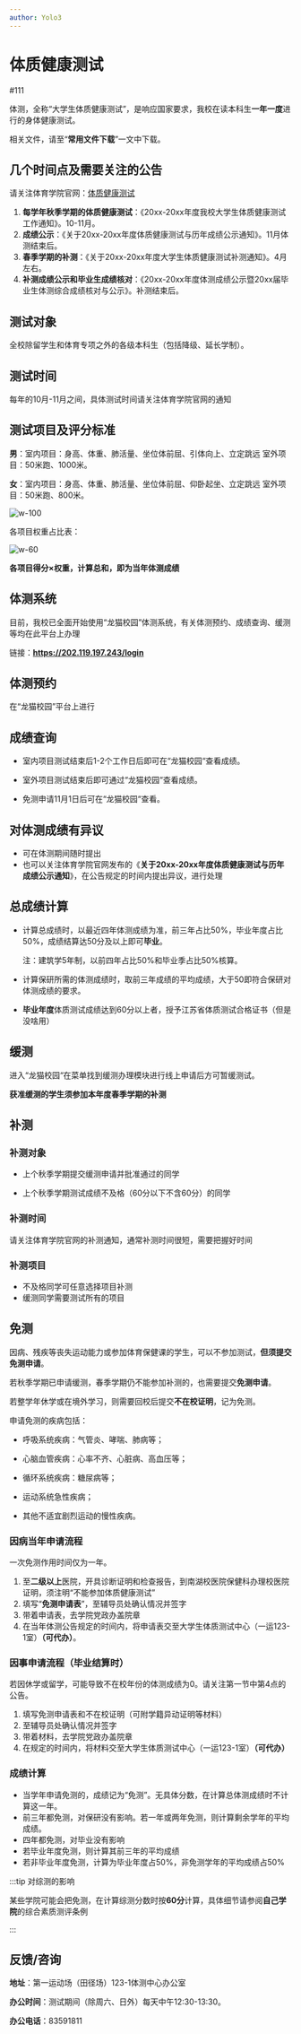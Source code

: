 ```yaml
---
author: Yolo3
---
```


# 体质健康测试

#111

体测，全称“大学生体质健康测试”，是响应国家要求，我校在读本科生**一年一度**进行的身体健康测试。

相关文件，请至“**常用文件下载**”一文中下载。

## 几个时间点及需要关注的公告

请关注体育学院官网：[体质健康测试 ](https://sport.cumt.edu.cn/tzcscx/list.htm)

1. **每学年秋季学期的体质健康测试**：《20xx-20xx年度我校大学生体质健康测试工作通知》。10-11月。
2. **成绩公示**：《关于20xx-20xx年度体质健康测试与历年成绩公示通知》。11月体测结束后。
3. **春季学期的补测**：《关于20xx-20xx年度大学生体质健康测试补测通知》。4月左右。
4. **补测成绩公示和毕业生成绩核对**：《20xx-20xx年度体测成绩公示暨20xx届毕业生体测综合成绩核对与公示》。补测结束后。

## 测试对象

全校除留学生和体育专项之外的各级本科生（包括降级、延长学制）。

## 测试时间

每年的10月-11月之间，具体测试时间请关注体育学院官网的通知

## 测试项目及评分标准

**男**：室内项目：身高、体重、肺活量、坐位体前屈、引体向上、立定跳远  室外项目：50米跑、1000米。

**女**：室内项目：身高、体重、肺活量、坐位体前屈、仰卧起坐、立定跳远  室外项目：50米跑、800米。

![w-100](https://s2.loli.net/2024/10/15/S23bQpDn74kBWT1.png)

各项目权重占比表：

![w-60](https://s2.loli.net/2024/09/23/rNT845H7k6D2BgP.webp)

**各项目得分×权重，计算总和，即为当年体测成绩**

## 体测系统<Badge type="danger" text="校园内网环境" />

目前，我校已全面开始使用“龙猫校园”体测系统，有关体测预约、成绩查询、缓测等均在此平台上办理

链接：**https://202.119.197.243/login**

## 体测预约

在“龙猫校园”平台上进行

## 成绩查询

- 室内项目测试结束后1-2个工作日后即可在“龙猫校园“查看成绩。

- 室外项目测试结束后即可通过“龙猫校园“查看成绩。

- 免测申请11月1日后可在“龙猫校园“查看。

## 对体测成绩有异议

- 可在体测期间随时提出
- 也可以关注体育学院官网发布的《**关于20xx-20xx年度体质健康测试与历年成绩公示通知**》，在公告规定的时间内提出异议，进行处理

## 总成绩计算

- 计算总成绩时，以最近四年体测成绩为准，前三年占比50%，毕业年度占比50%，成绩结算达50分及以上即可**毕业**。

  注：建筑学5年制，以前四年占比50%和毕业季占比50%核算。

- 计算保研所需的体测成绩时，取前三年成绩的平均成绩，大于50即符合保研对体测成绩的要求。

- **毕业年度**体质测试成绩达到60分以上者，授予江苏省体质测试合格证书（但是没啥用）

## 缓测

进入“龙猫校园“在菜单找到缓测办理模块进行线上申请后方可暂缓测试。

**获准缓测的学生须参加本年度春季学期的补测**

## 补测

### 补测对象

- 上个秋季学期提交缓测申请并批准通过的同学

- 上个秋季学期测试成绩不及格（60分以下不含60分）的同学

### 补测时间

请关注体育学院官网的补测通知，通常补测时间很短，需要把握好时间

### 补测项目

- 不及格同学可任意选择项目补测
- 缓测同学需要测试所有的项目

## 免测

因病、残疾等丧失运动能力或参加体育保健课的学生，可以不参加测试，**但须提交免测申请**。

若秋季学期已申请缓测，春季学期仍不能参加补测的，也需要提交**免测申请**。

若整学年休学或在境外学习，则需要回校后提交**不在校证明**，记为免测。

申请免测的疾病包括：

- 呼吸系统疾病：气管炎、哮喘、肺病等；

- 心脑血管疾病：心率不齐、心脏病、高血压等；

- 循环系统疾病：糖尿病等；

- 运动系统急性疾病；

- 其他不适宜剧烈运动的慢性疾病。

### 因病当年申请流程

一次免测作用时间仅为一年。

1. 至**二级以上**医院，开具诊断证明和检查报告，到南湖校医院保健科办理校医院证明，须注明“不能参加体质健康测试”
2. 填写“**免测申请表**”，至辅导员处确认情况并签字
3. 带着申请表，去学院党政办盖院章
4. 在当年体测公告规定的时间内，将申请表交至大学生体质测试中心（一运123-1室）**（可代办）**。

### 因事申请流程（毕业结算时）

若因休学或留学，可能导致不在校年份的体测成绩为0。请关注第一节中第4点的公告。

1. 填写免测申请表和不在校证明（可附学籍异动证明等材料）
2. 至辅导员处确认情况并签字
3. 带着材料，去学院党政办盖院章
4. 在规定的时间内，将材料交至大学生体质测试中心（一运123-1室）**（可代办）**

### 成绩计算

- 当学年申请免测的，成绩记为“免测”。无具体分数，在计算总体测成绩时不计算这一年。
- 前三年都免测，对保研没有影响。若一年或两年免测，则计算剩余学年的平均成绩。
- 四年都免测，对毕业没有影响
- 若毕业年度免测，则计算其前三年的平均成绩
- 若非毕业年度免测，计算为毕业年度占50%，非免测学年的平均成绩占50%

:::tip 对综测的影响

某些学院可能会把免测，在计算综测分数时按**60分**计算，具体细节请参阅**自己学院**的综合素质测评条例

:::

## 反馈/咨询

**地址**：第一运动场（田径场）123-1体测中心办公室

**办公时间**：测试期间（除周六、日外）每天中午12:30-13:30。

**办公电话**：83591811
